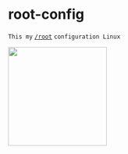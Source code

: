 # root-config 
 ```This my``` [```/root```](https://en.wikipedia.org/wiki/Root_directory) ```configuration Linux```
 
 <img align="center" src="https://raw.githubusercontent.com/adilhyz/root-config/master/nice.jpeg" width="202"/>
